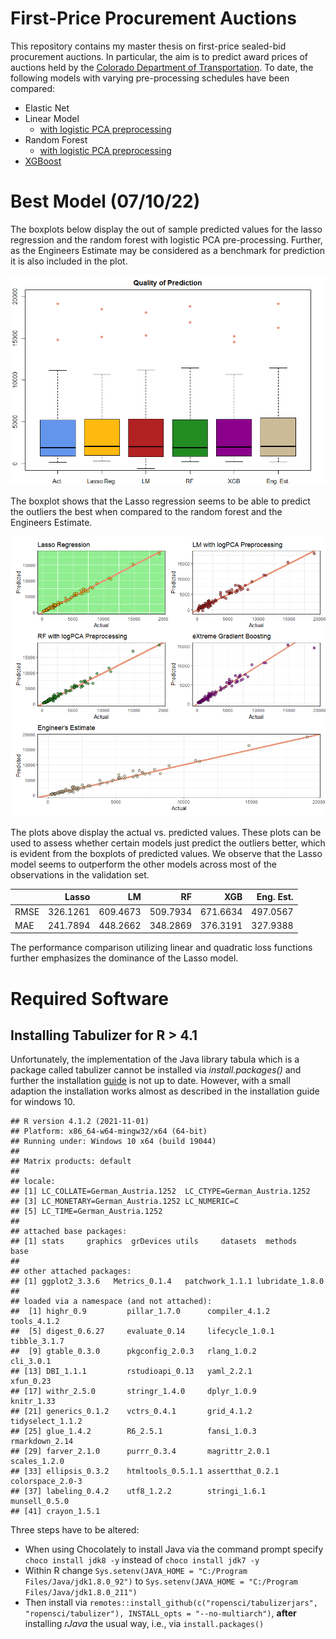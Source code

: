 First-Price Procurement Auctions
================

This repository contains my master thesis on first-price sealed-bid
procurement auctions. In particular, the aim is to predict award prices
of auctions held by the [Colorado Department of
Transportation](https://codot.gov/business/bidding/bid-tab-archives). To
date, the following models with varying pre-processing schedules have
been compared:

-   Elastic Net
-   Linear Model
    -   [with logistic PCA
        preprocessing](https://github.com/Base-R-Best-R/Auction/blob/main/Code/Models/Colab/CV_PreProcess_LM.ipynb)
-   Random Forest
    -   [with logistic PCA
        preprocessing](https://github.com/Base-R-Best-R/Auction/blob/main/Code/Models/Colab/Nested_CV_PCA_RF.ipynb)
-   [XGBoost](https://github.com/Base-R-Best-R/Auction/blob/main/Code/Models/Colab/XGboost.ipynb)

# Best Model (07/10/22)

The boxplots below display the out of sample predicted values for the
lasso regression and the random forest with logistic PCA pre-processing.
Further, as the Engineers Estimate may be considered as a benchmark for
prediction it is also included in the plot.

![](README_files/figure-gfm/unnamed-chunk-2-1.png)<!-- -->

The boxplot shows that the Lasso regression seems to be able to predict
the outliers the best when compared to the random forest and the
Engineers Estimate.

![](README_files/figure-gfm/unnamed-chunk-3-1.png)<!-- -->

The plots above display the actual vs. predicted values. These plots can
be used to assess whether certain models just predict the outliers
better, which is evident from the boxplots of predicted values. We
observe that the Lasso model seems to outperform the other models across
most of the observations in the validation set.

|      |    Lasso |       LM |       RF |      XGB | Eng. Est. |
|:-----|---------:|---------:|---------:|---------:|----------:|
| RMSE | 326.1261 | 609.4673 | 509.7934 | 671.6634 |  497.0567 |
| MAE  | 241.7894 | 448.2662 | 348.2869 | 376.3191 |  327.9388 |

The performance comparison utilizing linear and quadratic loss functions
further emphasizes the dominance of the Lasso model.

# Required Software

## Installing Tabulizer for R \> 4.1

Unfortunately, the implementation of the Java library tabula which is a
package called tabulizer cannot be installed via *install.packages()*
and further the installation
[guide](https://github.com/ropensci/tabulizer) is not up to date.
However, with a small adaption the installation works almost as
described in the installation guide for windows 10.

    ## R version 4.1.2 (2021-11-01)
    ## Platform: x86_64-w64-mingw32/x64 (64-bit)
    ## Running under: Windows 10 x64 (build 19044)
    ## 
    ## Matrix products: default
    ## 
    ## locale:
    ## [1] LC_COLLATE=German_Austria.1252  LC_CTYPE=German_Austria.1252   
    ## [3] LC_MONETARY=German_Austria.1252 LC_NUMERIC=C                   
    ## [5] LC_TIME=German_Austria.1252    
    ## 
    ## attached base packages:
    ## [1] stats     graphics  grDevices utils     datasets  methods   base     
    ## 
    ## other attached packages:
    ## [1] ggplot2_3.3.6   Metrics_0.1.4   patchwork_1.1.1 lubridate_1.8.0
    ## 
    ## loaded via a namespace (and not attached):
    ##  [1] highr_0.9         pillar_1.7.0      compiler_4.1.2    tools_4.1.2      
    ##  [5] digest_0.6.27     evaluate_0.14     lifecycle_1.0.1   tibble_3.1.7     
    ##  [9] gtable_0.3.0      pkgconfig_2.0.3   rlang_1.0.2       cli_3.0.1        
    ## [13] DBI_1.1.1         rstudioapi_0.13   yaml_2.2.1        xfun_0.23        
    ## [17] withr_2.5.0       stringr_1.4.0     dplyr_1.0.9       knitr_1.33       
    ## [21] generics_0.1.2    vctrs_0.4.1       grid_4.1.2        tidyselect_1.1.2 
    ## [25] glue_1.4.2        R6_2.5.1          fansi_1.0.3       rmarkdown_2.14   
    ## [29] farver_2.1.0      purrr_0.3.4       magrittr_2.0.1    scales_1.2.0     
    ## [33] ellipsis_0.3.2    htmltools_0.5.1.1 assertthat_0.2.1  colorspace_2.0-3 
    ## [37] labeling_0.4.2    utf8_1.2.2        stringi_1.6.1     munsell_0.5.0    
    ## [41] crayon_1.5.1

Three steps have to be altered:

-   When using Chocolately to install Java via the command prompt
    specify `choco install jdk8 -y` instead of `choco install jdk7 -y`
-   Within R change
    `Sys.setenv(JAVA_HOME = "C:/Program Files/Java/jdk1.8.0_92")` to
    `Sys.setenv(JAVA_HOME = "C:/Program Files/Java/jdk1.8.0_211")`
-   Then install via
    `remotes::install_github(c("ropensci/tabulizerjars", "ropensci/tabulizer"), INSTALL_opts = "--no-multiarch")`,
    **after** installing *rJava* the usual way, i.e., via
    `install.packages()`
